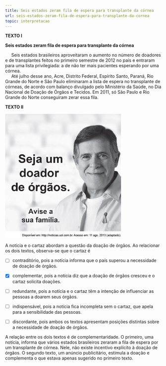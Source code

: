 ```yaml
---
title: Seis estados zeram fila de espera para transplante da córnea
url: seis-estados-zeram-fila-de-espera-para-transplante-da-cornea
topic: interpretacao
---
```



**TEXTO l**

**Seis estados zeram fila de espera para transplante da córnea**

     Seis estados brasileiros aproveitaram o aumento no número de doadores e de transplantes feitos no primeiro semestre de 2012 no país e entraram para uma lista privilegiada: a de não ter mais pacientes esperando por uma córnea.\
     Até julho desse ano, Acre, Distrito Federal, Espírito Santo, Paraná, Rio Grande do Norte e São Paulo eliminaram a lista de espera no transplante de córneas, de acordo com balanço divulgado pelo Ministério da Saúde, no Dia Nacional de Doação de Órgãos e Tecidos. Em 2011, só São Paulo e Rio Grande do Norte conseguiram zerar essa fila.

**TEXTO lI**

![](621c31e2-cf07-fbdf-8933-54de2886d973.png)

A notícia e o cartaz abordam a questão da doação de órgãos. Ao relacionar os dois textos, observa-se que o cartaz é



- [ ] contraditório, pois a notícia informa que o país superou a necessidade de doação de órgãos.
- [x] complementar, pois a notícia diz que a doação de órgãos cresceu e o cartaz solicita doações.
- [ ] redundante, pois a notícia e o cartaz têm a intenção de influenciar as pessoas a doarem seus órgãos.
- [ ] indispensável, pois a notícia fica incompleta sem o cartaz, que apela para a sensibilidade das pessoas.
- [ ] discordante, pois ambos os textos apresentam posições distintas sobre a necessidade de doação de órgãos.


A relação entre os dois textos é de complementaridade. O primeiro, uma notícia, informa que vários estados brasileiros zeraram a fila de espera por um transplante de córnea. Nele, não existe incentivo explícito à doação de órgãos. O segundo texto, um anúncio publicitário, estimula a doação e complementa o que estava apenas sugerido no primeiro texto.
